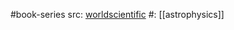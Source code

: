 #book-series 
src: [worldscientific](https://www.worldscientific.com/series/wssa) 
#: [[astrophysics]] 